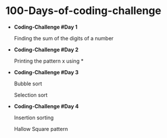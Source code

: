 <html>
  <h1>100-Days-of-coding-challenge</h1>
  <ul>
 <li> <b>Coding-Challenge #Day 1</b></li>
  <p>Finding the sum of the digits of a number</p>
  <li> <b>Coding-Challenge #Day 2</b></li>
  <p>Printing the pattern x using * </p>
  <li> <b>Coding-Challenge #Day 3</b></li>
  <p>Bubble sort </p>
  <p>Selection sort</p>
    <li> <b>Coding-Challenge #Day 4</b></li>
  <p>Insertion sorting</p>
    <p>Hallow Square pattern</p>
  </ul>
</html>
